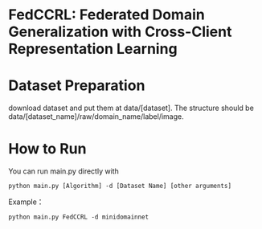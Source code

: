 # FedCCRL: Federated Domain Generalization with Cross-Client Representation Learning
# Dataset Preparation
download dataset and put them at data/[dataset]. The structure should be data/[dataset_name]/raw/domain_name/label/image.
# How to Run
You can run main.py directly with 
~~~
python main.py [Algorithm] -d [Dataset Name] [other arguments] 
~~~
Example：
~~~
python main.py FedCCRL -d minidomainnet 
~~~

